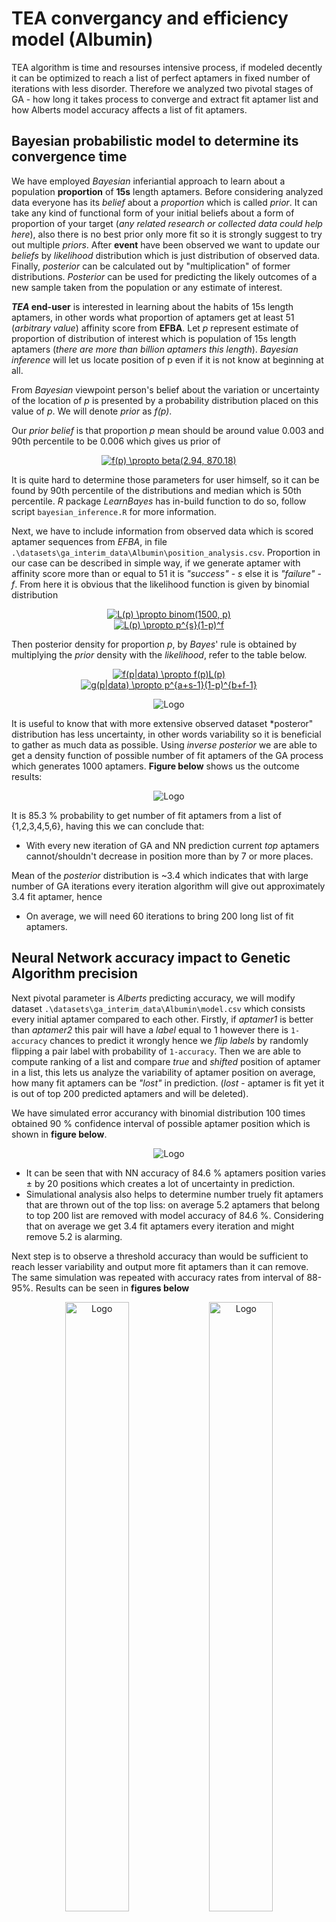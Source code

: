 #  TEA convergancy and efficiency model (Albumin)

TEA algorithm is time and resourses intensive process, if modeled decently it can be optimized to reach a list of perfect aptamers in fixed number of iterations with less disorder. Therefore we analyzed two pivotal stages of GA - how long it takes process to converge and extract fit aptamer list and how Alberts model accuracy affects a list of fit aptamers.


## Bayesian probabilistic model to determine its convergence time

We have employed *Bayesian* inferiantial approach to learn about a population **proportion** of **15s** length aptamers. Before considering analyzed data everyone has its *belief* about a
*proportion* which is called *prior*. It can take any kind of functional form of your initial beliefs about a form of proportion of your target (*any related research or collected data could help here*), also there is no best prior
only more fit so it is strongly suggest to try out multiple *priors*. After **event** have been observed we want to update our *beliefs* by *likelihood* distribution which is just distribution of observed data. Finally, *posterior* can be calculated out by "multiplication" of former distributions. *Posterior* can be used for predicting the likely outcomes of a new sample taken 
from the population or any estimate of interest.

***TEA* end-user** is interested in learning about the habits of 15s length aptamers, in other words what proportion of aptamers get at least 51 (*arbitrary value*) affinity score from **EFBA**. Let *p* represent estimate of proportion of distribution of interest which is population of 15s length aptamers (*there are more than billion aptamers this length*). *Bayesian inference* will let us locate position of p even if it is not know at beginning at all. 

From *Bayesian* viewpoint person's belief about the variation or uncertainty of the location of *p* is presented by a probability distribution placed on this value of *p*. We will denote *prior* as *f(p)*.

Our *prior belief* is that proportion *p* mean should be around value 0.003 and 90th percentile to be 0.006 which gives us prior of 

<div style="text-align:center">    
  <a href="https://www.codecogs.com/eqnedit.php?latex=f(p)&space;\propto&space;beta(2.94,&space;870.18)" target="_blank"><img src="https://latex.codecogs.com/gif.latex?f(p)&space;\propto&space;beta(2.94,&space;870.18)" title="f(p) \propto beta(2.94, 870.18)" /></a>
  <!-- more links here -->
</div>


 It is quite hard to determine those parameters for user himself, so it can be found by 90th percentile of the distributions and median which is 50th percentile. *R* package *LearnBayes* has in-build function to do so, follow script `bayesian_inference.R` for more information.

Next, we have to include information from observed data which is scored aptamer sequences from *EFBA*, in file `.\datasets\ga_interim_data\Albumin\position_analysis.csv`. Proportion in our case can be described in simple way, if we generate aptamer with affinity score more than or equal to 51 it is *"success"* - *s* else it is *"failure"* - *f*. From here it is obvious that the likelihood function is given by binomial distribution

<div style="text-align:center">    
  <a href="https://www.codecogs.com/eqnedit.php?latex=L(p)&space;\propto&space;binom(1500,&space;p)" target="_blank"><img src="https://latex.codecogs.com/gif.latex?L(p)&space;\propto&space;binom(1500,&space;p)" title="L(p) \propto binom(1500, p)" /></a>
  <!-- more links here -->
</div>

<div style="text-align:center">    
  <a href="https://www.codecogs.com/eqnedit.php?latex=L(p)&space;\propto&space;p^{s}(1-p)^f" target="_blank"><img src="https://latex.codecogs.com/gif.latex?L(p)&space;\propto&space;p^{s}(1-p)^f" title="L(p) \propto p^{s}(1-p)^f" /></a>
  <!-- more links here -->
</div>




Then posterior density for proportion *p*, by *Bayes*' rule is obtained by multiplying the *prior* density with the *likelihood*, refer to the table below.


<div style="text-align:center">    
  <a href="https://www.codecogs.com/eqnedit.php?latex=f(p|data)&space;\propto&space;f(p)L(p)" target="_blank"><img src="https://latex.codecogs.com/gif.latex?f(p|data)&space;\propto&space;f(p)L(p)" title="f(p|data) \propto f(p)L(p)" /></a>
</div>

<div style="text-align:center">    
  <a href="https://www.codecogs.com/eqnedit.php?latex=f(p|data)&space;\propto&space;p^{a&plus;s-1}(1-p)^{b&plus;f-1}" target="_blank"><img src="https://latex.codecogs.com/gif.latex?f(p|data)&space;\propto&space;p^{a&plus;s-1}(1-p)^{b&plus;f-1}" title="g(p|data) \propto p^{a+s-1}(1-p)^{b+f-1}" /></a>
</div>

<p align="center">
  <img src="./../images/posterior_Albumin.png" alt="Logo" width="" height="">
</p>

It is useful to know that with more extensive observed dataset *posteror" distribution has less uncertainty, in other words variability so it is beneficial to gather as much data as possible. Using *inverse posterior* we are able to get a density function of possible number of fit aptamers of the GA process which generates 1000 aptamers. **Figure below** shows us the outcome results:

<p align="center">
  <img src="./../images/aptamers_Albumin.png" alt="Logo" width="" height="">
</p>

It is 85.3 % probability to get number of fit aptamers from a list of {1,2,3,4,5,6}, having this we can conclude that:

  - With every new iteration of GA and NN prediction current *top* aptamers cannot/shouldn't decrease in position more than by 7 or more places.

Mean of the *posterior* distribution is ~3.4 which indicates that with large number of GA iterations every iteration algorithm will give out approximately 3.4 fit aptamer, hence
  - On average, we will need 60 iterations to bring 200 long list of fit aptamers.


##  Neural Network accuracy impact to Genetic Algorithm precision

Next pivotal parameter is *Alberts* predicting accuracy, we will modify dataset `.\datasets\ga_interim_data\Albumin\model.csv` which consists every initial aptamer compared to each other. Firstly, if *aptamer1* is better than *aptamer2* this pair will have a *label* equal to 1 however there is `1-accuracy` chances to predict it wrongly hence we *flip* *labels* by randomly flipping a pair label with probability of `1-accuracy`. Then we are able to compute ranking of a list and compare *true* and *shifted* position of aptamer in a list, this lets us analyze the variability of aptamer position on average, how many fit aptamers can be *"lost"* in prediction. (*lost* - aptamer is fit yet it is out of top 200 predicted aptamers and will be deleted).

We have simulated error accurancy with binomial distribution 100 times obtained 90 % confidence interval of possible aptamer position which is shown in **figure below**.

<p align="center">
  <img src="./../images/true_error_albumin.png" alt="Logo" width="" height="">
</p>

- It can be seen that with NN accuracy of 84.6 % aptamers position varies &#177; by 20 positions which creates a lot of uncertainty in prediction. 
- Simulational analysis also helps to determine number truely fit aptamers that are thrown out of the top liss: on average 5.2 aptamers that belong to top 200 list are removed with model accuracy of 84.6 %. Considering that on average we get 3.4 fit aptamers every iteration and might remove 5.2 is alarming.

Next step is to observe a threshold accuracy than would be sufficient to reach lesser variability and output more fit aptamers than it can remove. The same simulation was repeated with accuracy rates from interval of 88-95%. Results can be seen in **figures below**

<p align="center">
  <img src="./../images/true_error_albumin.png" alt="Logo" width="45%" height="50%">
  <img src="./../images/true_error_albumin.png" alt="Logo" width="45%" height="50%">
</p>

##  Conclusion
To have a *stable* aptamer generating process we have to accomplish model accuracy of at least XX %. However even model satisfying accuracy condition should be analyzed for a long term steadiness which includes multiple iteration stability and what is the maximum efficiency of this kind of model to generate at least mayority of fit aptamers in *top* list.




